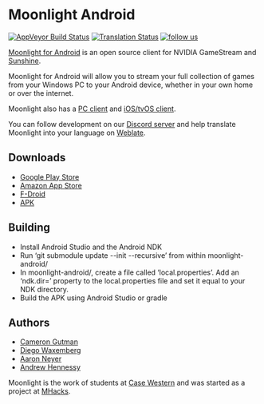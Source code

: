 # Moonlight Android

[![AppVeyor Build Status](https://ci.appveyor.com/api/projects/status/232a8tadrrn8jv0k/branch/master?svg=true)](https://ci.appveyor.com/project/cgutman/moonlight-android/branch/master)
[![Translation Status](https://hosted.weblate.org/widgets/moonlight/-/moonlight-android/svg-badge.svg)](https://hosted.weblate.org/projects/moonlight/moonlight-android/)
[![follow us](http://pub.idqqimg.com/wpa/images/group.png)](http://qm.qq.com/cgi-bin/qm/qr?_wv=1027&k=wOMgrbiTMY9MNUy3nW48ISytNvvUR_vU&authKey=wdzVqkJZ%2BqQAatwgb8gnVD4sTouR8ZnOQeSZEc28UIynHs9XzbAjMqiKAWEVn7Yj&noverify=0&group_code=904820296)

[Moonlight for Android](https://moonlight-stream.org) is an open source client for NVIDIA GameStream and [Sunshine](https://github.com/LizardByte/Sunshine).

Moonlight for Android will allow you to stream your full collection of games from your Windows PC to your Android device,
whether in your own home or over the internet.

Moonlight also has a [PC client](https://github.com/moonlight-stream/moonlight-qt) and [iOS/tvOS client](https://github.com/moonlight-stream/moonlight-ios).

You can follow development on our [Discord server](https://moonlight-stream.org/discord) and help translate Moonlight into your language on [Weblate](https://hosted.weblate.org/projects/moonlight/moonlight-android/).

## Downloads
* [Google Play Store](https://play.google.com/store/apps/details?id=com.limelight)
* [Amazon App Store](https://www.amazon.com/gp/product/B00JK4MFN2)
* [F-Droid](https://f-droid.org/packages/com.limelight)
* [APK](https://github.com/moonlight-stream/moonlight-android/releases)

## Building
* Install Android Studio and the Android NDK
* Run ‘git submodule update --init --recursive’ from within moonlight-android/
* In moonlight-android/, create a file called ‘local.properties’. Add an ‘ndk.dir=’ property to the local.properties file and set it equal to your NDK directory.
* Build the APK using Android Studio or gradle

## Authors

* [Cameron Gutman](https://github.com/cgutman)  
* [Diego Waxemberg](https://github.com/dwaxemberg)  
* [Aaron Neyer](https://github.com/Aaronneyer)  
* [Andrew Hennessy](https://github.com/yetanothername)

Moonlight is the work of students at [Case Western](http://case.edu) and was
started as a project at [MHacks](http://mhacks.org).
